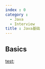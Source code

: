 ```yaml
---
index : 0
category :
  - Java
  - Interview
title : Java基础
---
```


## Basics

[test](Activity.md);

